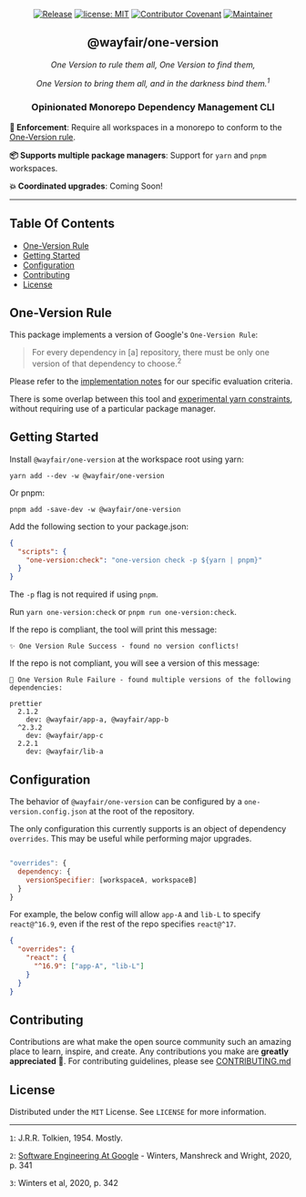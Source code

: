 <div align="center">

[![Release](https://img.shields.io/github/v/release/wayfair-incubator/one-version?display_name=tag)](CHANGELOG.md)
[![license: MIT](https://img.shields.io/badge/License-MIT-blue.svg)](LICENSE)
[![Contributor Covenant](https://img.shields.io/badge/Contributor%20Covenant-2.0-4baaaa.svg)](CODE_OF_CONDUCT.md)
[![Maintainer](https://img.shields.io/badge/Maintainer-Wayfair-7F187F)](https://wayfair.github.io)

</div>


<h2 align="center">@wayfair/one-version</h2>
<div align="center" >
<i>One Version to rule them all, One Version to find them,

One Version to bring them all, and in the darkness bind them.<sup>1</sup>
</i>

</div>

<h3 align="center">Opinionated Monorepo Dependency Management CLI</h3>


**🚨 Enforcement**: Require all workspaces in a monorepo to conform to the [One-Version rule](#one-version-rule).

**📦 Supports multiple package managers**: Support for `yarn` and `pnpm` workspaces.

**💥 Coordinated upgrades**: Coming Soon!

---

## Table Of Contents

- [One-Version Rule](#one-version-rule)
- [Getting Started](#getting-started)
- [Configuration](#configuration)
- [Contributing](#contributing)
- [License](#license)

## One-Version Rule

This package implements a version of Google's `One-Version Rule`:

> For every dependency in [a] repository, there must be only one version of that dependency to choose.<sup>2</sup>

Please refer to the [implementation notes](ONE-VERSION.md) for our specific evaluation criteria.

There is some overlap between this tool and [experimental yarn constraints](https://yarnpkg.com/features/constraints), without requiring use of a particular package manager.


## Getting Started


Install `@wayfair/one-version` at the workspace root using yarn:

```
yarn add --dev -w @wayfair/one-version
```

Or pnpm:

```
pnpm add -save-dev -w @wayfair/one-version
```

Add the following section to your package.json:

```json
{
  "scripts": {
    "one-version:check": "one-version check -p ${yarn | pnpm}"
  }
}

```

The `-p` flag is not required if using `pnpm`.

Run `yarn one-version:check` or `pnpm run one-version:check`.

If the repo is compliant, the tool will print this message:

```
✨ One Version Rule Success - found no version conflicts!
```  

If the repo is not compliant, you will see a version of this message:

```
🚫 One Version Rule Failure - found multiple versions of the following dependencies:

prettier
  2.1.2
    dev: @wayfair/app-a, @wayfair/app-b
  ^2.3.2
    dev: @wayfair/app-c
  2.2.1
    dev: @wayfair/lib-a
```

## Configuration

The behavior of `@wayfair/one-version` can be configured by a `one-version.config.json` at the root of the repository.

The only configuration this currently supports is an object of dependency `overrides`. This may be useful while performing major upgrades.

```js

"overrides": {
  dependency: {
    versionSpecifier: [workspaceA, workspaceB]
  }
}
```

For example, the below config will allow `app-A` and `lib-L` to specify `react@^16.9`, even if the rest of the repo specifies `react@^17`.

```json
{
  "overrides": {
    "react": {
      "^16.9": ["app-A", "lib-L"]
    }
  }
}
```

## Contributing

Contributions are what make the open source community such an amazing place to learn, inspire, and create. Any contributions you make are **greatly appreciated** 💜. For contributing guidelines, please see [CONTRIBUTING.md](CONTRIBUTING.md)

## License

Distributed under the `MIT` License. See `LICENSE` for more information.


---

`1`: J.R.R. Tolkien, 1954. Mostly.

`2`: [Software Engineering At Google](https://abseil.io/resources/swe_at_google.2.pdf) - Winters, Manshreck and Wright, 2020, p. 341

`3`: Winters et al, 2020, p. 342
